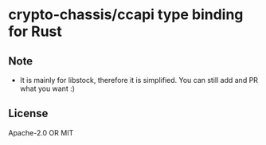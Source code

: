 # crypto-chassis/ccapi type binding for Rust

## Note

- It is mainly for libstock, therefore it is simplified. You can still add and PR what you want :)

## License

Apache-2.0 OR MIT

